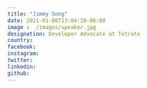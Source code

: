 ```yaml
---
title: "Jimmy Song"
date: 2021-01-06T13:04:28-06:00
image :  /images/speaker.jpg
designation: Developer Advocate at Tetrate
country: 
facebook: 
instagram: 
twitter: 
linkedin:
github: 
---
```



